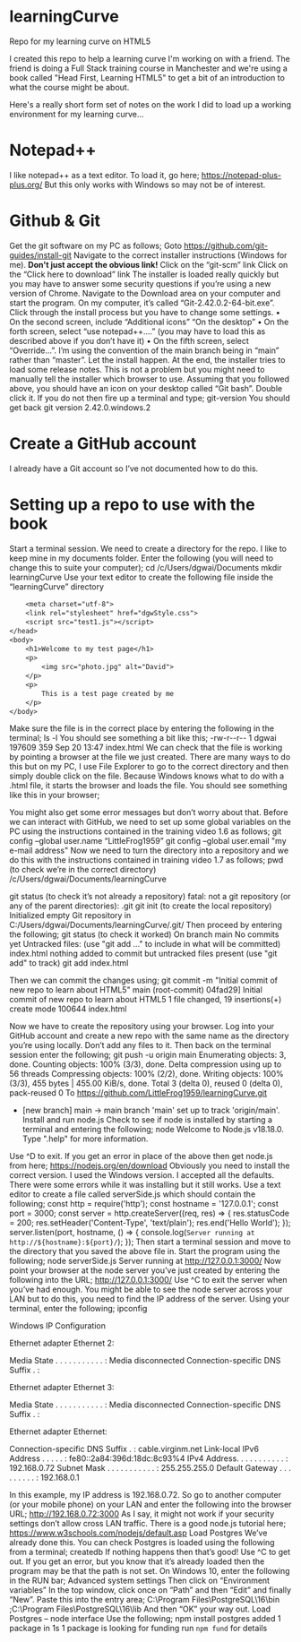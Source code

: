 # learningCurve
Repo for my learning curve on HTML5

I created this repo to help a learning curve I'm working on with a friend.  The friend is doing a Full Stack training course in Manchester and we're using a book called "Head First, Learning HTML5" to get a bit of an introduction to what the course might be about.

Here's a really short form set of notes on the work I did to load up a working environment for my learning curve...

# Notepad++
I like notepad++ as a text editor.  To load it, go here;
https://notepad-plus-plus.org/
But this only works with Windows so may not be of interest.

# Github & Git
Get the git software on my PC as follows;
Goto https://github.com/git-guides/install-git
Navigate to the correct installer instructions (Windows for me).
**Don't just accept the obvious link!**
Click on the “git-scm” link
Click on the “Click here to download” link
The installer is loaded really quickly but you may have to answer some security questions if you’re using a new version of Chrome.
Navigate to the Download area on your computer and start the program.  On my computer, it’s called “Git-2.42.0.2-64-bit.exe”.
Click through the install process but you have to change some settings.
•	On the second screen, include “Additional icons” “On the desktop”
•	On the forth screen, select “use notepad++….” (you may have to load this as described above if you don’t have it)
•	On the fifth screen, select “Override…”.  I’m using the convention of the main branch being in “main” rather than “master”.
Let the install happen.  At the end, the installer tries to load some release notes.  This is not a problem but you might need to manually tell the installer which browser to use.
Assuming that you followed above, you should have an icon on your desktop called “Git bash”.  Double click it.  If you do not then fire up a terminal and type;
git-version
You should get back
git version 2.42.0.windows.2
# Create a GitHub account
I already have a Git account so I’ve not documented how to do this.
# Setting up a repo to use with the book
Start a terminal session.  We need to create a directory for the repo.  I like to keep mine in my documents folder.
Enter the following (you will need to change this to suite your computer);
cd /c/Users/dgwai/Documents
mkdir learningCurve
Use your text editor to create the following file inside the “learningCurve” directory
<!doctype html>
<html>
	<head>
		<title>David's test page</title>

		<meta charset="utf-8">
		<link rel="stylesheet" href="dgwStyle.css">
		<script src="test1.js"></script>
	</head>
	<body>
		<h1>Welcome to my test page</h1>
		<p>
			<img src="photo.jpg" alt="David">
		</p>
		<p>
			This is a test page created by me
		</p>
	</body>
</html>
Make sure the file is in the correct place by entering the following in the terminal;
ls -l
You should see something a bit like this;
-rw-r--r-- 1 dgwai 197609 359 Sep 20 13:47 index.html
We can check that the file is working by pointing a browser at the file we just created.
There are many ways to do this but on my PC, I use File Explorer to go to the correct directory and then simply double click on the file.  Because Windows knows what to do with a .html file, it starts the browser and loads the file.  You should see something like this in your browser;
 
You might also get some error messages but don’t worry about that.
Before we can interact with GitHub, we need to set up some global variables on the PC using the instructions contained in the training video 1.6 as follows;
git config –global user.name “LittleFrog1959”
git config –global user.email "my e-mail address"
Now we need to turn the directory into a repository and we do this with the instructions contained in training video 1.7 as follows;
pwd
(to check we’re in the correct directory)
/c/Users/dgwai/Documents/learningCurve

git status
(to check it’s not already a repository)
fatal: not a git repository (or any of the parent directories): .git
git init (to create the local repository)
Initialized empty Git repository in C:/Users/dgwai/Documents/learningCurve/.git/
Then proceed by entering the following;
git status
(to check it worked)
On branch main
No commits yet
Untracked files:
  (use "git add <file>..." to include in what will be committed)
        index.html
nothing added to commit but untracked files present (use "git add" to track)
git add index.html

Then we can commit the changes using;
git commit -m "Initial commit of new repo to learn about HTML5"
main (root-commit) 04fad29] Initial commit of new repo to learn about HTML5
 1 file changed, 19 insertions(+)
 create mode 100644 index.html

Now we have to create the repository using your browser.  Log into your GitHub account and create a new repo with the same name as the directory you’re using locally.  Don’t add any files to it.
Then back on the terminal session enter the following;
git push -u origin main
Enumerating objects: 3, done.
Counting objects: 100% (3/3), done.
Delta compression using up to 56 threads
Compressing objects: 100% (2/2), done.
Writing objects: 100% (3/3), 455 bytes | 455.00 KiB/s, done.
Total 3 (delta 0), reused 0 (delta 0), pack-reused 0
To https://github.com/LittleFrog1959/learningCurve.git
 * [new branch]      main -> main
branch 'main' set up to track 'origin/main'.
Install and run node.js
Check to see if node is installed by starting a terminal and entering the following;
node
Welcome to Node.js v18.18.0.
Type ".help" for more information.
>


Use ^D to exit.  If you get an error in place of the above then get node.js from here;
https://nodejs.org/en/download
Obviously you need to install the correct version.  I used the Windows version.  I accepted all the defaults.  There were some errors while it was installing but it still works.
Use a text editor to create a file called serverSide.js which should contain the following;
const http = require('http');
const hostname = '127.0.0.1';
const port = 3000;
const server = http.createServer((req, res) => {
  res.statusCode = 200;
  res.setHeader('Content-Type', 'text/plain');
  res.end('Hello World');
});
server.listen(port, hostname, () => {
  console.log(`Server running at http://${hostname}:${port}/`);
});
Then start a terminal session and move to the directory that you saved the above file in.  Start the program using the following;
node serverSide.js
Server running at http://127.0.0.1:3000/
Now point your browser at the node server you’ve just created by entering the following into the URL;
http://127.0.0.1:3000/
Use ^C to exit the server when you’ve had enough.
You might be able to see the node server across your LAN but to do this, you need to find the IP address of the server.  Using your terminal, enter the following;
ipconfig

Windows IP Configuration


Ethernet adapter Ethernet 2:

   Media State . . . . . . . . . . . : Media disconnected
   Connection-specific DNS Suffix  . :

Ethernet adapter Ethernet 3:

   Media State . . . . . . . . . . . : Media disconnected
   Connection-specific DNS Suffix  . :

Ethernet adapter Ethernet:

   Connection-specific DNS Suffix  . : cable.virginm.net
   Link-local IPv6 Address . . . . . : fe80::2a84:396d:18dc:8c93%4
   IPv4 Address. . . . . . . . . . . : 192.168.0.72
   Subnet Mask . . . . . . . . . . . : 255.255.255.0
   Default Gateway . . . . . . . . . : 192.168.0.1

In this example, my IP address is 192.168.0.72.  So go to another computer (or your mobile phone) on your LAN and enter the following into the browser URL;
http://192.168.0.72:3000
As I say, it might not work if your security settings don’t allow cross LAN traffic.
There is a good node.js tutorial here;
https://www.w3schools.com/nodejs/default.asp
Load Postgres
We’ve already done this.  You can check Postgres is loaded using the following from a terminal;
createdb
If nothing happens then that’s good!  Use ^C to get out.  If you get an error, but you know that it’s already loaded then the program may be that the path is not set.
On Windows 10, enter the following in the RUN bar;
Advanced system settings
Then click on “Environment variables”
In the top window, click once on “Path” and then “Edit” and finally “New”.  Paste this into the entry area;
C:\Program Files\PostgreSQL\16\bin ;C:\Program Files\PostgreSQL\16\lib
And then “OK” your way out.
Load Postgres – node interface
Use the following;
npm install postgres
added 1 package in 1s
1 package is looking for funding
  run `npm fund` for details

